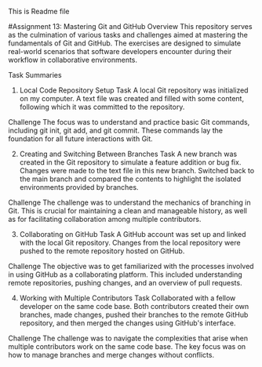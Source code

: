 This is Readme file


#Assignment 13: Mastering Git and GitHub
Overview
This repository serves as the culmination of various tasks and challenges aimed at mastering the fundamentals of Git and GitHub. The exercises are designed to simulate real-world scenarios that software developers encounter during their workflow in collaborative environments.

Task Summaries
1. Local Code Repository Setup
Task
A local Git repository was initialized on my computer. A text file was created and filled with some content, following which it was committed to the repository.

Challenge
The focus was to understand and practice basic Git commands, including git init, git add, and git commit. These commands lay the foundation for all future interactions with Git.

2. Creating and Switching Between Branches
Task
A new branch was created in the Git repository to simulate a feature addition or bug fix. Changes were made to the text file in this new branch. Switched back to the main branch and compared the contents to highlight the isolated environments provided by branches.

Challenge
The challenge was to understand the mechanics of branching in Git. This is crucial for maintaining a clean and manageable history, as well as for facilitating collaboration among multiple contributors.

3. Collaborating on GitHub
Task
A GitHub account was set up and linked with the local Git repository. Changes from the local repository were pushed to the remote repository hosted on GitHub.

Challenge
The objective was to get familiarized with the processes involved in using GitHub as a collaborating platform. This included understanding remote repositories, pushing changes, and an overview of pull requests.

4. Working with Multiple Contributors
Task
Collaborated with a fellow developer on the same code base. Both contributors created their own branches, made changes, pushed their branches to the remote GitHub repository, and then merged the changes using GitHub's interface.

Challenge
The challenge was to navigate the complexities that arise when multiple contributors work on the same code base. The key focus was on how to manage branches and merge changes without conflicts.
